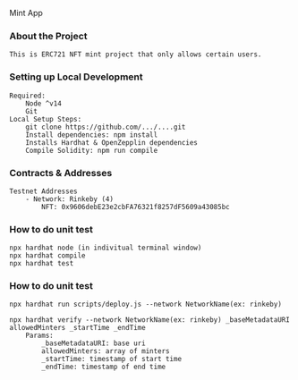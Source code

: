 Mint App

### About the Project

    This is ERC721 NFT mint project that only allows certain users.

### Setting up Local Development

    Required:
    	Node ^v14
    	Git
    Local Setup Steps:
    	git clone https://github.com/.../....git
    	Install dependencies: npm install
    	Installs Hardhat & OpenZepplin dependencies
    	Compile Solidity: npm run compile

### Contracts & Addresses

    Testnet Addresses
    	- Network: Rinkeby (4)
    		NFT: 0x9606debE23e2cbFA76321f8257dF5609a43085bc

### How to do unit test

    npx hardhat node (in indivitual terminal window)
    npx hardhat compile
    npx hardhat test

### How to do unit test

    npx hardhat run scripts/deploy.js --network NetworkName(ex: rinkeby)

    npx hardhat verify --network NetworkName(ex: rinkeby) _baseMetadataURI allowedMinters _startTime _endTime
        Params:
            _baseMetadataURI: base uri
            allowedMinters: array of minters
            _startTime: timestamp of start time
            _endTime: timestamp of end time
